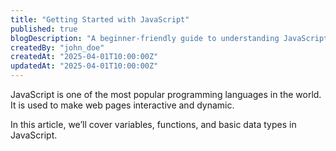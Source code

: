 ```yaml
---
title: "Getting Started with JavaScript"
published: true
blogDescription: "A beginner-friendly guide to understanding JavaScript basics."
createdBy: "john_doe"
createdAt: "2025-04-01T10:00:00Z"
updatedAt: "2025-04-01T10:00:00Z"
---
```


JavaScript is one of the most popular programming languages in the world. It is used to make web pages interactive and dynamic.

In this article, we’ll cover variables, functions, and basic data types in JavaScript.
